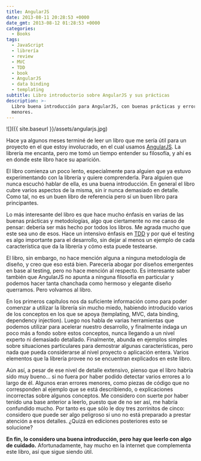```yaml
---
title: AngularJS
date: 2013-08-11 20:28:53 +0000
date_gmt: 2013-08-12 01:28:53 +0000
categories:
  - Books
tags:
  - JavaScript
  - librería
  - review
  - MVC
  - TDD
  - book
  - AngularJS
  - data binding
  - templating
subtitle: Libro introductorio sobre AngularJS y sus prácticas
description: >-
  Libro buena introducción para AngularJS, con buenas prácticas y errores
  menores.
---
```



![]({{ site.baseurl }}/assets/angularjs.jpg)

Hace ya algunos meses terminé de leer un libro que me sería útil para un proyecto en el que estoy involucrado, en el cual usamos [AngularJS](https://angularjs.org). La librería me encanta, pero me tomó un tiempo entender su filosofía, y ahí es en donde este libro hace su aparición.

<!--more-->

El libro comienza un poco lento, especialmente para alguien que ya estuvo experimentando con la librería y quiere comprenderla. Para alguien que nunca escuchó hablar de ella, es una buena introducción. En general el libro cubre varios aspectos de la misma, sin ir nunca demasiado en detalle. Como tal, no es un buen libro de referencia pero sí un buen libro para principantes.

Lo más interesante del libro es que hace mucho énfasis en varias de las buenas prácticas y metodologías, algo que ciertamente no me canso de pensar: debería ser más hecho por todos los libros. Me agrada mucho que este sea uno de esos. Hace un intensivo énfasis en [TDD](http://en.wikipedia.org/wiki/Test-driven_development) y por qué el testing es algo importante para el desarrollo, sin dejar al menos un ejemplo de cada característica que da la librería y cómo esta puede testearse.

El libro, sin embargo, no hace mención alguna a ninguna metodología de diseño, y creo que eso está bien. Parecería abogar por diseños emergentes en base al testing, pero no hace mención al respecto. Es interesante saber también que AngularJS no apunta a ninguna filosofía en particular y podemos hacer tanta chanchada como hermoso y elegante diseño querramos. Pero volvamos al libro.

En los primeros capítulos nos da suficiente información como para poder comenzar a utilizar la librería sin mucho miedo, habiendo introducido varios de los conceptos en los que se apoya (templating, MVC, data binding, dependency injection). Luego nos habla de varias herramientas que podemos utilizar para acelerar nuestro desarrollo, y finalmente indaga un poco más a fondo sobre estos conceptos, nunca llegando a un nivel experto ni demasiado detallado. Finalmente, abunda en ejemplos simples sobre situaciones particulares para demostrar algunas características, pero nada que pueda considerarse al nivel proyecto o aplicación entera. Varios elementos que la librería provee no se encuentran explicados en este libro.

Aún así, a pesar de ese nivel de detalle extensivo, pienso que el libro habría sido muy bueno... si no fuera por haber podido detectar varios errores a lo largo de él. Algunos eran errores menores, como piezas de código que no corresponden al ejemplo que se está describiendo, o explicaciones incorrectas sobre algunos conceptos. Me considero con suerte por haber tenido una base anterior a leerlo, puesto que de no ser así, me habría confundido mucho. Por tanto es que sólo le doy tres zorrinitos de cinco: considero que puede ser algo peligroso si uno no está preparado a prestar atención a esos detalles.  ¿Quizá en ediciones posteriores esto se solucione?

**En fin, lo considero una buena introducción, pero hay que leerlo con algo de cuidado.** Afortunadamente, hay mucho en la internet que complementa este libro, así que sigue siendo útil.

